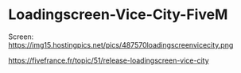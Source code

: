 # Loadingscreen-Vice-City-FiveM

Screen: https://img15.hostingpics.net/pics/487570loadingscreenvicecity.png

https://fivefrance.fr/topic/51/release-loadingscreen-vice-city

